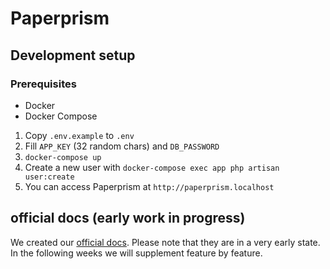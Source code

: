 # Paperprism

## Development setup

### Prerequisites

- Docker
- Docker Compose

1. Copy `.env.example` to `.env`
2. Fill `APP_KEY` (32 random chars) and `DB_PASSWORD`
3. `docker-compose up`
4. Create a new user with `docker-compose exec app php artisan user:create`
5. You can access Paperprism at `http://paperprism.localhost`

## official docs (early work in progress)

We created our [official docs](https://paperprism.github.io/). Please note that they are in a very early state. In the
following weeks we will supplement feature by feature. 

